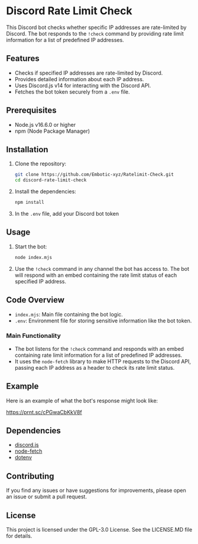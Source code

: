 # Discord Rate Limit Check

This Discord bot checks whether specific IP addresses are rate-limited by Discord. The bot responds to the `!check` command by providing rate limit information for a list of predefined IP addresses.

## Features

- Checks if specified IP addresses are rate-limited by Discord.
- Provides detailed information about each IP address.
- Uses Discord.js v14 for interacting with the Discord API.
- Fetches the bot token securely from a `.env` file.

## Prerequisites

- Node.js v16.6.0 or higher
- npm (Node Package Manager)

## Installation

1. Clone the repository:
    ```sh
    git clone https://github.com/Embotic-xyz/Ratelimit-Check.git
    cd discord-rate-limit-check
    ```

2. Install the dependencies:
    ```sh
    npm install
    ```

3. In the `.env` file, add your Discord bot token


## Usage

1. Start the bot:
    ```sh
    node index.mjs
    ```

2. Use the `!check` command in any channel the bot has access to. The bot will respond with an embed containing the rate limit status of each specified IP address.

## Code Overview

- `index.mjs`: Main file containing the bot logic.
- `.env`: Environment file for storing sensitive information like the bot token.

### Main Functionality

- The bot listens for the `!check` command and responds with an embed containing rate limit information for a list of predefined IP addresses.
- It uses the `node-fetch` library to make HTTP requests to the Discord API, passing each IP address as a header to check its rate limit status.

## Example

Here is an example of what the bot's response might look like:

https://prnt.sc/cPGwaCbKkV8f

## Dependencies

- [discord.js](https://www.npmjs.com/package/discord.js)
- [node-fetch](https://www.npmjs.com/package/node-fetch)
- [dotenv](https://www.npmjs.com/package/dotenv)

## Contributing

If you find any issues or have suggestions for improvements, please open an issue or submit a pull request.

## License

This project is licensed under the GPL-3.0 License. See the LICENSE.MD file for details.
